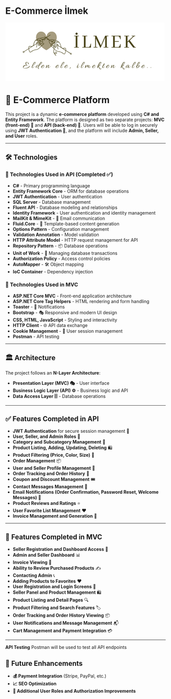 # E-Commerce  İlmek
![alt text](image.png)

# 🚀 E-Commerce Platform

This project is a dynamic **e-commerce platform** developed using **C# and Entity Framework**. The platform is designed as two separate projects: **MVC (front-end) 🎨** and **API (back-end) 🔧**. Users will be able to log in securely using **JWT Authentication 🔐**, and the platform will include **Admin, Seller, and User** roles.

---
## 🛠 Technologies
### 🎯 Technologies Used in API (Completed ✅)
- **C#** - Primary programming language
- **Entity Framework Core** - ORM for database operations
- **JWT Authentication** - User authentication
- **SQL Server** - Database management
- **Fluent API** - Database modeling and relationships
- **Identity Framework** - User authentication and identity management
- **MailKit & MimeKit** - 📧 Email communication
- **Fluid.Core** - 📝 Template-based content generation
- **Options Pattern** - Configuration management
- **Validation Annotation** - Model validation
- **HTTP Attribute Model** - HTTP request management for API
- **Repository Pattern** - 📦 Database operations
- **Unit of Work** - 🔄 Managing database transactions
- **Authorization Policy** - Access control policies
- **AutoMapper** - 🛠 Object mapping
- **IoC Container** - Dependency injection

### 🎨 Technologies Used in MVC
- **ASP.NET Core MVC** - Front-end application architecture
- **ASP.NET Core Tag Helpers** - HTML rendering and form handling
- **Toaster** - 🔔 Notifications
- **Bootstrap** - 🎭 Responsive and modern UI design
- **CSS, HTML, JavaScript** - Styling and interactivity
- **HTTP Client** - 🌐 API data exchange
- **Cookie Management** - 🍪 User session management
- **Postman** - API testing

---
## 🏛 Architecture
The project follows an **N-Layer Architecture**:
- **Presentation Layer (MVC) 🎭** - User interface
- **Business Logic Layer (API) ⚙️** - Business logic and API
- **Data Access Layer 🗄** - Database operations

---
## ✅ Features Completed in API
- **JWT Authentication** for secure session management 🔐
- **User, Seller, and Admin Roles** 🏢
- **Category and Subcategory Management** 📂
- **Product Listing, Adding, Updating, Deleting** 🛍
- **Product Filtering (Price, Color, Size)** 🎨
- **Order Management** 📦
- **User and Seller Profile Management** 👤
- **Order Tracking and Order History** 📜
- **Coupon and Discount Management** 🎟
- **Contact Messages Management** 📩
- **Email Notifications (Order Confirmation, Password Reset, Welcome Messages)** 📧
- **Product Reviews and Ratings** ⭐️
- **User Favorite List Management** ❤️
- **Invoice Management and Generation** 🧾

---
## 🚀 Features Completed in MVC
- **Seller Registration and Dashboard Access** 🏪
- **Admin and Seller Dashboard** 📊
- **Invoice Viewing** 🧾
- **Ability to Review Purchased Products** ✍️
- **Contacting Admin** 📞
- **Adding Products to Favorites** ❤️
- **User Registration and Login Screens** 📝
- **Seller Panel and Product Management** 🛍
- **Product Listing and Detail Pages** 🔍
- **Product Filtering and Search Features** 🏷
- **Order Tracking and Order History Viewing** 📦
- **User Notifications and Message Management** 📬
- **Cart Management and Payment Integration** 💳

---

**API Testing**
Postman will be used to test all API endpoints


## 🌟 Future Enhancements
- **💰 Payment Integration** (Stripe, PayPal, etc.)
- **📈 SEO Optimization**
- **🔑 Additional User Roles and Authorization Improvements**



